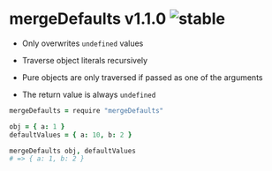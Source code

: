 
# mergeDefaults v1.1.0 ![stable](https://img.shields.io/badge/stability-stable-4EBA0F.svg?style=flat)

- Only overwrites `undefined` values

- Traverse object literals recursively

- Pure objects are only traversed if passed as one of the arguments

- The return value is always `undefined`

```coffee
mergeDefaults = require "mergeDefaults"

obj = { a: 1 }
defaultValues = { a: 10, b: 2 }

mergeDefaults obj, defaultValues
# => { a: 1, b: 2 }
```
